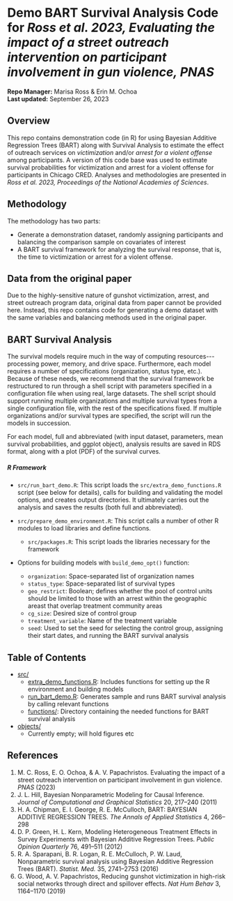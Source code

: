 Demo BART Survival Analysis Code for _Ross et al. 2023, Evaluating the impact of a street outreach intervention on participant involvement in gun violence, PNAS_
================
**Repo Manager:** Marisa Ross & Erin M. Ochoa <br />
**Last updated:** September 26, 2023

## Overview

This repo contains demonstration code (in R) for using Bayesian Additive Regression Trees (BART) along with Survival Analysis to 
estimate the effect of outreach services on *victimization* and/or *arrest for a violent offense* among participants. A version
of this code base was used to estimate survival probabilities for victimization and arrest for a violent offense for participants
in Chicago CRED. Analyses and methodologies are presented in *Ross et al. 2023, Proceedings of the National Academies of Sciences*. 

## Methodology

The methodology has two parts:

- Generate a demonstration dataset, randomly assigning participants and balancing the comparison sample on covariates of interest
- A BART survival framework for analyzing the survival response, that is, the time to victimization or arrest for a violent offense.


## Data from the original paper

Due to the highly-sensitive nature of gunshot victimization, arrest, and street outreach program data, original data from paper cannot
be provided here. Instead, this repo contains code for generating a demo dataset with the same variables and balancing methods used in
the original paper. 

## BART Survival Analysis

The survival models require much in the way of computing resources---processing power, memory, and drive space.  Furthermore, 
each model requires a number of specifications (organization, status type, etc.).  Because of these needs, we recommend that the survival 
framework be restructured to run through a shell script with parameters specified in a configuration file when using real, large datasets. 
The shell script should support running multiple organizations and multiple survival types from a single configuration file, with the rest 
of the specifications fixed.  If multiple organizations and/or survival types are specified, the script will run the models in succession.

For each model, full and abbreviated (with input dataset, parameters, mean survival probabilities, and ggplot object), analysis results are
saved in RDS format, along with a plot (PDF) of the survival curves.


##### R Framework

- `src/run_bart_demo.R`: This script loads the `src/extra_demo_functions.R` script (see below for details), calls for building and validating the
  model options, and creates output directories. It ultimately carries out the analysis and saves the results (both full and abbreviated).

- `src/prepare_demo_environment.R`: This script calls a number of other R modules to load libraries and define functions. 

  - `src/packages.R`: This script loads the libraries necessary for the framework

- Options for building models with `build_demo_opt()` function:
  - `organization`: Space-separated list of organization names
  - `status_type`: Space-separated list of survival types
  - `geo_restrict`: Boolean; defines whether the pool of control units should be limited to those with an arrest within the geographic areast that overlap treatment community areas
  - `cg_size`: Desired size of control group
  - `treatment_variable`: Name of the treatment variable
  - `seed`: Used to set the seed for selecting the control group, assigning their start dates, and running the BART survival analysis
  

## Table of Contents
  - [src/](src/)
      - [extra_demo_functions.R](src/extra_demo_functions.R): Includes functions for setting up the R environment and building models
      - [run_bart_demo.R](src/run_bart_demo.R): Generates sample and runs BART survival analysis by calling relevant functions
      - [functions/](src/functions/): Directory containing the needed functions for BART survival analysis  
  - [objects/](objects/)
      - Currently empty; will hold figures etc


## References

1. M. C. Ross, E. O. Ochoa, & A. V. Papachristos. Evaluating the impact of a street outreach intervention on participant involvement in gun violence. *PNAS* (2023)
2. J. L. Hill, Bayesian Nonparametric Modeling for Causal Inference. *Journal of Computational and Graphical Statistics* 20, 217–240 (2011)
3. H. A. Chipman, E. I. George, R. E. McCulloch, BART: BAYESIAN ADDITIVE REGRESSION TREES. *The Annals of Applied Statistics* 4, 266–298
4. D. P. Green, H. L. Kern, Modeling Heterogeneous Treatment Effects in Survey Experiments with Bayesian Additive Regression Trees. *Public Opinion Quarterly* 76, 491–511 (2012)
5. R. A. Sparapani, B. R. Logan, R. E. McCulloch, P. W. Laud, Nonparametric survival analysis using Bayesian Additive Regression Trees (BART). *Statist. Med.* 35, 2741–2753 (2016)
6. G. Wood, A. V. Papachristos, Reducing gunshot victimization in high-risk social networks through direct and spillover effects. *Nat Hum Behav* 3, 1164–1170 (2019)





